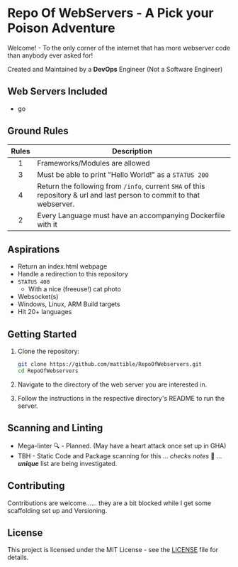 # Repo Of WebServers - A Pick your Poison Adventure

Welcome! - To the only corner of the internet that has more webserver code than anybody ever asked for!

Created and Maintained by a **DevOps** Engineer (Not a Software Engineer)

## Web Servers Included

- go

## Ground Rules

| Rules  | Description |
| :---: | ------------- |
|  1  | Frameworks/Modules are allowed |
|  3  | Must be able to print "Hello World!" as a `STATUS 200` |
|  4  | Return the following from `/info`, current `SHA` of this repository & url and last person to commit to that webserver. |
|  2  | Every Language must have an accompanying Dockerfile with it |

## Aspirations

- Return an index.html webpage
- Handle a redirection to this repository
- `STATUS 400`
  - With a nice (freeuse!) cat photo
- Websocket(s)
- Windows, Linux, ARM Build targets
- Hit 20+ languages

## Getting Started

1. Clone the repository:
    ```sh
    git clone https://github.com/mattible/RepoOfWebservers.git
    cd RepoOfWebservers
    ```

2. Navigate to the directory of the web server you are interested in.

3. Follow the instructions in the respective directory's README to run the server.

## Scanning and Linting

- Mega-linter :mag: - Planned. (May have a heart attack once set up in GHA)
- TBH - Static Code and Package scanning for this ... *checks notes* :notebook: ... ***unique*** list are being investigated.

## Contributing

Contributions are welcome...... they are a bit blocked while I get some scaffolding set up and Versioning.

## License

This project is licensed under the MIT License - see the [LICENSE](LICENSE) file for details.